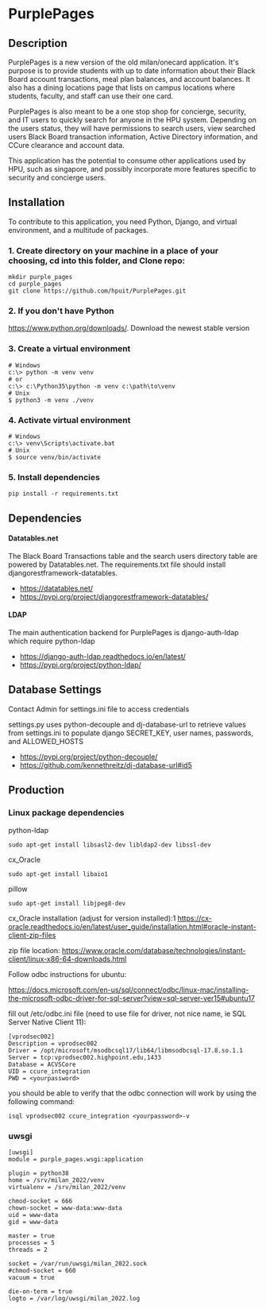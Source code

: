 # PurplePages

## Description
PurplePages is a new version of the old milan/onecard application. It's purpose is to provide students with up to date information
about their Black Board account transactions, meal plan balances, and account balances. It also has a dining locations page that lists on campus locations where students, faculty, and staff can use their one card.

PurplePages is also meant to be a one stop shop for concierge, security, and IT users to quickly search for anyone in the HPU system.
Depending on the users status, they will have permissions to search users, view searched users Black Board transaction information, Active Directory information, and CCure clearance and account data.

This application has the potential to consume other applications used by HPU, such as singapore, and possibly incorporate more features specific to security and concierge users.

## Installation
To contribute to this application, you need Python, Django, and virtual environment, and a multitude of packages.

### 1. Create directory on your machine in a place of your choosing, cd into this folder, and Clone repo:
```
mkdir purple_pages
cd purple_pages
git clone https://github.com/hpuit/PurplePages.git
```

### 2. If you don't have Python
https://www.python.org/downloads/. Download the newest stable version

### 3. Create a virtual environment
```
# Windows
c:\> python -m venv venv
# or
c:\> c:\Python35\python -m venv c:\path\to\venv
# Unix
$ python3 -m venv ./venv
```

### 4. Activate virtual environment
```
# Windows
c:\> venv\Scripts\activate.bat
# Unix
$ source venv/bin/activate
```

### 5. Install dependencies
```
pip install -r requirements.txt
```

## Dependencies

#### Datatables.net
The Black Board Transactions table and the search users directory table are powered by Datatables.net. The requirements.txt file
should install djangorestframework-datatables.
- https://datatables.net/
- https://pypi.org/project/djangorestframework-datatables/

#### LDAP
The main authentication backend for PurplePages is django-auth-ldap which require python-ldap
- https://django-auth-ldap.readthedocs.io/en/latest/
- https://pypi.org/project/python-ldap/

## Database Settings

Contact Admin for settings.ini file to access credentials

settings.py uses python-decouple and dj-database-url to retrieve values from settings.ini
to populate django SECRET_KEY, user names, passwords, and ALLOWED_HOSTS
- https://pypi.org/project/python-decouple/
- https://github.com/kennethreitz/dj-database-url#id5

## Production
### Linux package dependencies

python-ldap
```
sudo apt-get install libsasl2-dev libldap2-dev libssl-dev
```
cx_Oracle
```
sudo apt-get install libaio1 
```
pillow
```
sudo apt-get install libjpeg8-dev
```
cx_Oracle installation (adjust for version installed):1
https://cx-oracle.readthedocs.io/en/latest/user_guide/installation.html#oracle-instant-client-zip-files

zip file location:
https://www.oracle.com/database/technologies/instant-client/linux-x86-64-downloads.html

Follow odbc instructions for ubuntu:

https://docs.microsoft.com/en-us/sql/connect/odbc/linux-mac/installing-the-microsoft-odbc-driver-for-sql-server?view=sql-server-ver15#ubuntu17

fill out /etc/odbc.ini file (need to use file for driver, not nice name, ie SQL Server Native Client 11):

```
[vprodsec002]
Description = vprodsec002
Driver = /opt/microsoft/msodbcsql17/lib64/libmsodbcsql-17.8.so.1.1
Server = tcp:vprodsec002.highpoint.edu,1433
Database = ACVSCore
UID = ccure_integration
PWD = <yourpassword>
```

you should be able to verify that the odbc connection will work by using the following command:
```
isql vprodsec002 ccure_integration <yourpassword>-v
```

### uwsgi
```
[uwsgi]
module = purple_pages.wsgi:application

plugin = python38
home = /srv/milan_2022/venv
virtualenv = /srv/milan_2022/venv

chmod-socket = 666
chown-socket = www-data:www-data
uid = www-data
gid = www-data

master = true
processes = 5
threads = 2

socket = /var/run/uwsgi/milan_2022.sock
#chmod-socket = 660
vacuum = true

die-on-term = true
logto = /var/log/uwsgi/milan_2022.log
```
